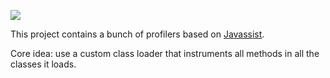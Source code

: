![](http://jenkins.imagej.net/job/profilers/lastBuild/badge/icon)

This project contains a bunch of profilers based on
[Javassist](http://javassist.org).

Core idea: use a custom class loader that instruments all methods in all the
classes it loads.
